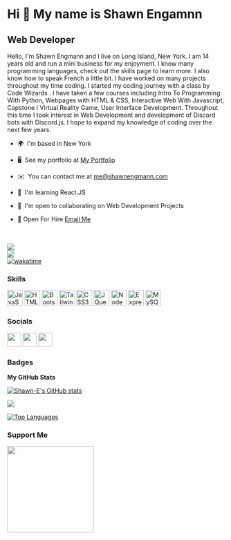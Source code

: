 Hi 👋 My name is Shawn Engamnn
==============================

Web Developer
-------------

Hello, I'm Shawn Engmann and I live on Long Island, New York. I am 14 years old and run a mini business for my enjoyment. I know many programming languages, check out the skills page to learn more. I also know how to speak French a little bit. I have worked on many projects throughout my time coding. I started my coding journey with a class by Code Wizards . I have taken a few courses including Intro To Programming With Python, Webpages with HTML & CSS, Interactive Web With Javascript, Capstone I Virtual Reality Game, User Interface Development. Throughout this time I took interest in Web Development and development of Discord bots with Discord.js. I hope to expand my knowledge of coding over the next few years.


* 🌍  I'm based in New York
* 🖥️  See my portfolio at [My Portfolio](http://shawnengmann.com)
* ✉️  You can contact me at [me@shawnengmann.com](mailto:me@shawnengmann.com)
* 🧠  I'm learning React.JS
* 🤝  I'm open to collaborating on Web Development Projects

* 🏢 Open For Hire [Email Me](mailto:me@shawnengmann.com)

<br> <br>
<a href="https://www.twitter.com/shawn_e07" target="_blank" rel="noreferrer"><img
src="https://img.shields.io/twitter/follow/shawn_e07?logo=twitter&style=for-the-badge&color=0891b2&labelColor=1c1917"
/></a>
<br>
<a href="https://www.github.com/Shawn-E" target="_blank" rel="noreferrer"><img
src="https://img.shields.io/github/followers/Shawn-E?logo=github&style=for-the-badge&color=0891b2&labelColor=1c1917" /></a>
<br>
[![wakatime](https://wakatime.com/badge/user/a1ef24fb-8ca7-49f4-887e-f0af8f413234.svg?style=for-the-badge)](https://wakatime.com/@a1ef24fb-8ca7-49f4-887e-f0af8f413234)

### Skills


<p align="left">
<a href="https://developer.mozilla.org/en-US/docs/Web/JavaScript" target="_blank" rel="noreferrer"><img src="https://raw.githubusercontent.com/danielcranney/readme-generator/main/public/icons/skills/javascript-colored.svg" width="36" height="36" alt="JavaScript" /></a>
<a href="https://developer.mozilla.org/en-US/docs/Glossary/HTML5" target="_blank" rel="noreferrer"><img src="https://raw.githubusercontent.com/danielcranney/readme-generator/main/public/icons/skills/html5-colored.svg" width="36" height="36" alt="HTML5" /></a>
<a href="https://getbootstrap.com/" target="_blank" rel="noreferrer"><img src="https://raw.githubusercontent.com/danielcranney/readme-generator/main/public/icons/skills/bootstrap-colored.svg" width="36" height="36" alt="Bootstrap" /></a>
<a href="https://tailwindcss.com/" target="_blank" rel="noreferrer"><img src="https://raw.githubusercontent.com/danielcranney/readme-generator/main/public/icons/skills/tailwindcss-colored.svg" width="36" height="36" alt="TailwindCSS" /></a>
<a href="https://www.w3.org/TR/CSS/#css" target="_blank" rel="noreferrer"><img src="https://raw.githubusercontent.com/danielcranney/readme-generator/main/public/icons/skills/css3-colored.svg" width="36" height="36" alt="CSS3" /></a>
<a href="https://jquery.com/" target="_blank" rel="noreferrer"><img src="https://raw.githubusercontent.com/danielcranney/readme-generator/main/public/icons/skills/jquery-colored.svg" width="36" height="36" alt="JQuery" /></a>
<a href="https://nodejs.org/en/" target="_blank" rel="noreferrer"><img src="https://raw.githubusercontent.com/danielcranney/readme-generator/main/public/icons/skills/nodejs-colored.svg" width="36" height="36" alt="NodeJS" /></a>
<a href="https://expressjs.com/" target="_blank" rel="noreferrer"><img src="https://raw.githubusercontent.com/danielcranney/readme-generator/main/public/icons/skills/express-colored-dark.svg" width="36" height="36" alt="Express" /></a>
<a href="https://www.mysql.com/" target="_blank" rel="noreferrer"><img src="https://raw.githubusercontent.com/danielcranney/readme-generator/main/public/icons/skills/mysql-colored.svg" width="36" height="36" alt="MySQL" /></a>
</p>


### Socials

<p align="left"> <a href="https://discord.com/users/668497496124686347" target="_blank" rel="noreferrer"><img src="https://raw.githubusercontent.com/danielcranney/readme-generator/main/public/icons/socials/discord.svg" width="32" height="32" /></a> <a href="https://www.github.com/Shawn-E" target="_blank" rel="noreferrer"><img src="https://raw.githubusercontent.com/danielcranney/readme-generator/main/public/icons/socials/github-dark.svg" width="32" height="32" /></a> <a href="https://www.twitter.com/shawn_e07" target="_blank" rel="noreferrer"><img src="https://raw.githubusercontent.com/danielcranney/readme-generator/main/public/icons/socials/twitter.svg" width="32" height="32" /></a></p>

### Badges

<b>My GitHub Stats</b>

<a href="http://www.github.com/Shawn-E"><img src="https://github-readme-stats.vercel.app/api?username=Shawn-E&show_icons=true&hide=&count_private=true&title_color=0891b2&text_color=ffffff&icon_color=0891b2&bg_color=1c1917&hide_border=true&show_icons=true" alt="Shawn-E's GitHub stats" /></a>

<a href="http://www.github.com/Shawn-E"><img src="https://github-readme-streak-stats.herokuapp.com/?user=Shawn-E&stroke=ffffff&background=1c1917&ring=0891b2&fire=0891b2&currStreakNum=ffffff&currStreakLabel=0891b2&sideNums=ffffff&sideLabels=ffffff&dates=ffffff&hide_border=true" /></a>

<a href="https://github.com/Shawn-E" align="left"><img src="https://github-readme-stats.vercel.app/api/top-langs/?username=Shawn-E&langs_count=10&title_color=0891b2&text_color=ffffff&icon_color=0891b2&bg_color=1c1917&hide_border=true&locale=en&custom_title=Top%20%Languages" alt="Top Languages" /></a>

### Support Me

<a href="https://www.buymeacoffee.com/shawnengmann"><img src="https://cdn.buymeacoffee.com/buttons/v2/default-yellow.png" width="200" /></a>
